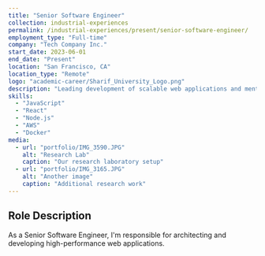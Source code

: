 ```yaml
---
title: "Senior Software Engineer"
collection: industrial-experiences
permalink: /industrial-experiences/present/senior-software-engineer/
employment_type: "Full-time"
company: "Tech Company Inc."
start_date: 2023-06-01
end_date: "Present"
location: "San Francisco, CA"
location_type: "Remote"
logo: "academic-career/Sharif_University_Logo.png"
description: "Leading development of scalable web applications and mentoring junior developers."
skills:
  - "JavaScript"
  - "React"
  - "Node.js"
  - "AWS"
  - "Docker"
media:
  - url: "portfolio/IMG_3590.JPG"
    alt: "Research Lab"
    caption: "Our research laboratory setup"
  - url: "portfolio/IMG_3165.JPG"
    alt: "Another image"
    caption: "Additional research work"
---
```


## Role Description

As a Senior Software Engineer, I'm responsible for architecting and developing high-performance web applications.
